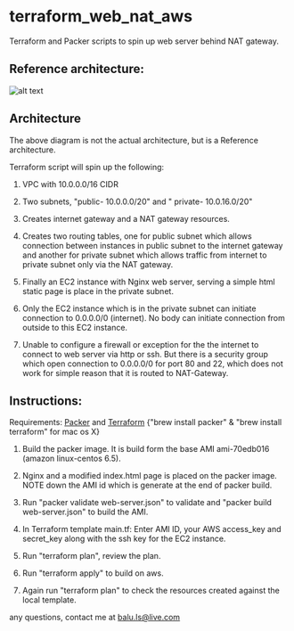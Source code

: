 # terraform_web_nat_aws
Terraform and Packer scripts to spin up web server behind NAT gateway.

## Reference architecture:
![alt text](http://docs.aws.amazon.com/AmazonVPC/latest/UserGuide/images/nat-gateway-diagram.png "Logo Title Text 1")

## Architecture

The above diagram is not the actual architecture, but is a Reference architecture.

Terraform script will spin up the following:

1) VPC with 10.0.0.0/16 CIDR

2) Two subnets, "public- 10.0.0.0/20" and " private- 10.0.16.0/20"

3) Creates internet gateway and a NAT gateway resources.

4) Creates two routing tables, one for public subnet which allows connection between instances in public subnet to the internet gateway and another for private subnet which allows traffic from internet to private subnet only via the NAT gateway.  

5) Finally an EC2 instance with Nginx web server, serving a simple html static page is place in the private subnet.

6) Only the EC2 instance which is in the private subnet can initiate connection to 0.0.0.0/0 (internet). No body can initiate connection from outside to this EC2 instance.

7) Unable to configure a firewall or exception for the the internet to connect to web server via http or ssh. But there is a security group which open connection to 0.0.0.0/0 for port 80 and 22, which does not work for simple reason that it is routed to NAT-Gateway.


## Instructions:

Requirements: [Packer](https://www.packer.io/downloads.html) and [Terraform](https://www.packer.io/downloads.html) {"brew install packer" & "brew install terraform" for mac os X}

1) Build the packer image. It is build form the base AMI ami-70edb016 (amazon linux-centos 6.5).

2) Nginx and a modified index.html page is placed on the packer image. NOTE down the AMI id which is generate at the end of packer build.

3) Run "packer validate web-server.json" to validate and "packer build web-server.json" to build the AMI.

4) In Terraform template main.tf: Enter AMI ID, your AWS access_key and secret_key along with the ssh key for the EC2 instance.

5) Run "terraform plan", review the plan.

6) Run "terraform apply" to build on aws.

7) Again run "terraform plan" to check the resources created against the local template.


any questions, contact me at balu.ls@live.com
